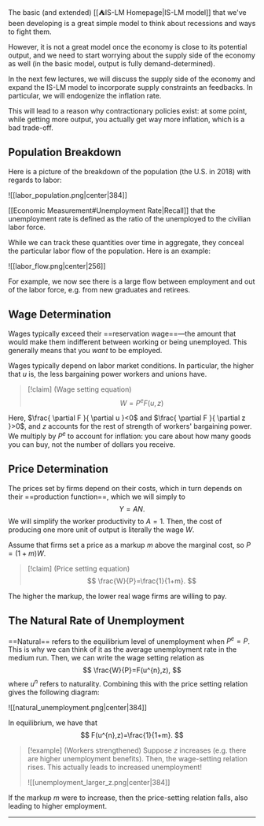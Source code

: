 The basic (and extended) [[⛺IS-LM Homepage|IS-LM model]] that we've been developing is a great simple model to think about recessions and ways to fight them.

However, it is not a great model once the economy is close to its potential output, and we need to start worrying about the supply side of the economy as well (in the basic model, output is fully demand-determined).

In the next few lectures, we will discuss the supply side of the economy and expand the IS-LM model to incorporate supply constraints an feedbacks. In particular, we will endogenize the inflation rate.

This will lead to a reason why contractionary policies exist: at some point, while getting more output, you actually get way more inflation, which is a bad trade-off.

## Population Breakdown

Here is a picture of the breakdown of the population (the U.S. in 2018) with regards to labor:

![[labor_population.png|center|384]]

[[Economic Measurement#Unemployment Rate|Recall]] that the unemployment rate is defined as the ratio of the unemployed to the civilian labor force.

While we can track these quantities over time in aggregate, they conceal the particular labor flow of the population. Here is an example:

![[labor_flow.png|center|256]]

For example, we now see there is a large flow between employment and out of the labor force, e.g. from new graduates and retirees.

## Wage Determination

Wages typically exceed their ==reservation wage==—the amount that would make them indifferent between working or being unemployed. This generally means that you *want* to be employed.

Wages typically depend on labor market conditions. In particular, the higher that $u$ is, the less bargaining power workers and unions have.

> [!claim] (Wage setting equation)
> $$
> W=P^{e}F(u,z)
> $$

Here, $\frac{ \partial F }{ \partial u }<0$ and $\frac{ \partial F }{ \partial z }>0$, and $z$ accounts for the rest of strength of workers' bargaining power. We multiply by $P^{e}$ to account for inflation: you care about how many goods you can buy, not the number of dollars you receive.

## Price Determination

The prices set by firms depend on their costs, which in turn depends on their ==production function==, which we will simply to 
$$
Y=AN.
$$
We will simplify the worker productivity to $A=1$. Then, the cost of producing one more unit of output is literally the wage $W$. 

Assume that firms set a price as a markup $m$ above the marginal cost, so $P=(1+m)W$.

> [!claim] (Price setting equation)
> $$
> \frac{W}{P}=\frac{1}{1+m}.
> $$

The higher the markup, the lower real wage firms are willing to pay. 

## The Natural Rate of Unemployment

==Natural== refers to the equilibrium level of unemployment when $P^{e}=P$. This is why we can think of it as the average unemployment rate in the medium run. Then, we can write the wage setting relation as
$$
\frac{W}{P}=F(u^{n},z),
$$
where $u^{n}$ refers to naturality. Combining this with the price setting relation gives the following diagram:

![[natural_unemployment.png|center|384]]

In equilibrium, we have that
$$
F(u^{n},z)=\frac{1}{1+m}.
$$

> [!example] (Workers strengthened)
> Suppose $z$ increases (e.g. there are higher unemployment benefits). Then, the wage-setting relation rises. This actually leads to increased unemployment!
> 
> ![[unemployment_larger_z.png|center|384]]

If the markup $m$ were to increase, then the price-setting relation falls, also leading to higher employment.

---

